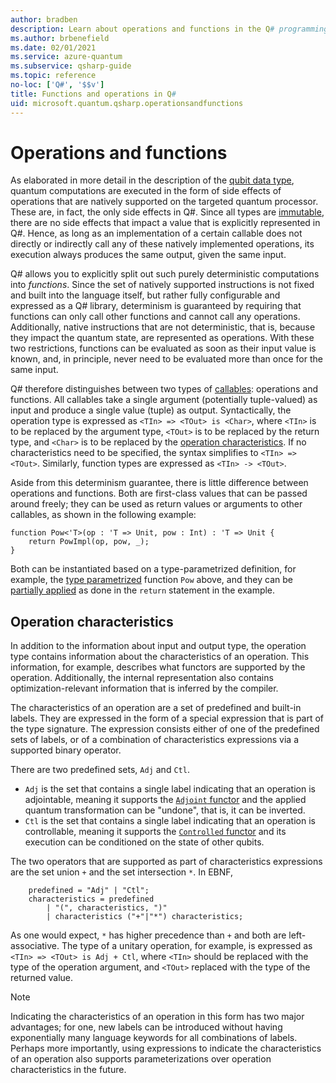 ```yaml
---
author: bradben
description: Learn about operations and functions in the Q# programming language.
ms.author: brbenefield
ms.date: 02/01/2021
ms.service: azure-quantum
ms.subservice: qsharp-guide
ms.topic: reference
no-loc: ['Q#', '$$v']
title: Functions and operations in Q#
uid: microsoft.quantum.qsharp.operationsandfunctions
---
```


# Operations and functions

As elaborated in more detail in the description of the [qubit data type](xref:microsoft.quantum.qsharp.quantumdatatypes#qubits), quantum computations are executed in the form of side effects of operations that are natively supported on the targeted quantum processor. These are, in fact, the only side effects in Q#. Since all types are [immutable](xref:microsoft.quantum.qsharp.immutability#immutability), there are no side effects that impact a value that is explicitly represented in Q#. Hence, as long as an implementation of a certain callable does not directly or indirectly call any of these natively implemented operations, its execution always produces the same output, given the same input.

Q# allows you to explicitly split out such purely deterministic computations into *functions*. Since the set of natively supported instructions is not fixed and built into the language itself, but rather fully configurable and expressed as a Q# library, determinism is guaranteed by requiring that functions can only call other functions and cannot call any operations. Additionally, native instructions that are not deterministic, that is, because they impact the quantum state, are represented as operations. With these two restrictions, functions can be evaluated as soon as their input value is known, and, in principle, never need to be evaluated more than once for the same input.

Q# therefore distinguishes between two types of [callables](xref:microsoft.quantum.qsharp.callabledeclarations): operations and functions. All callables take a single argument (potentially tuple-valued) as input and produce a single value (tuple) as output. Syntactically, the operation type is expressed as `<TIn> => <TOut> is <Char>`, where `<TIn>` is to be replaced by the argument type, `<TOut>` is to be replaced by the return type, and `<Char>` is to be replaced by the [operation characteristics](#operation-characteristics). If no characteristics need to be specified, the syntax simplifies to `<TIn> => <TOut>`. Similarly, function types are expressed as `<TIn> -> <TOut>`.

Aside from this determinism guarantee, there is little difference between operations and functions. Both are first-class values that can be passed around freely; they can be used as return values or arguments to other callables, as shown in the following example:

```qsharp
function Pow<'T>(op : 'T => Unit, pow : Int) : 'T => Unit {
    return PowImpl(op, pow, _);
}
```

Both can be instantiated based on a type-parametrized definition, for example, the [type parametrized](xref:microsoft.quantum.qsharp.typeparameterizations#type-parameterizations) function `Pow` above, and they can be [partially applied](xref:microsoft.quantum.qsharp.closures#partial-application) as done in the `return` statement in the example.

## Operation characteristics

In addition to the information about input and output type, the operation type contains information about the characteristics of an operation. This information, for example, describes what functors are supported by the operation. Additionally, the internal representation also contains optimization-relevant information that is inferred by the compiler.

The characteristics of an operation are a set of predefined and built-in labels.
They are expressed in the form of a special expression that is part of the type signature. The expression consists either of one of the predefined sets of labels, or of a combination of characteristics expressions via a supported binary operator.

There are two predefined sets, `Adj` and `Ctl`.

- `Adj` is the set that contains a single label indicating that an operation is adjointable, meaning it supports the [`Adjoint` functor](xref:microsoft.quantum.qsharp.functorapplication#functor-application) and the applied quantum transformation can be "undone", that is, it can be inverted.
- `Ctl` is the set that contains a single label indicating that an operation is controllable, meaning it supports the [`Controlled` functor](xref:microsoft.quantum.qsharp.functorapplication#functor-application) and
its execution can be conditioned on the state of other qubits.

The two operators that are supported as part of characteristics expressions are the set union `+` and the set intersection `*`.
In EBNF,

```
    predefined = "Adj" | "Ctl";
    characteristics = predefined 
        | "(", characteristics, ")" 
        | characteristics ("+"|"*") characteristics;
```

As one would expect, `*` has higher precedence than `+` and both are left-associative. The type of a unitary operation, for example, is expressed as `<TIn> => <TOut> is Adj + Ctl`, where `<TIn>` should be replaced with the type of the operation argument, and `<TOut>` replaced with the type of the returned value.

>[!NOTE]
>Indicating the characteristics of an operation in this form has two major advantages; for one, new labels can be introduced without having exponentially many language keywords for all combinations of labels. Perhaps more importantly, using expressions to indicate the characteristics of an operation also supports parameterizations over operation characteristics in the future.
